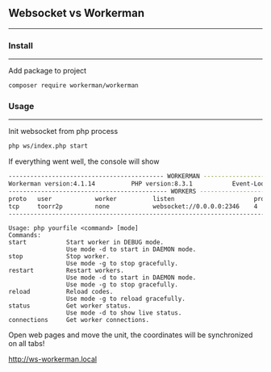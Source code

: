 ## Websocket vs Workerman
---

### Install
---

Add package to project
```bash
composer require workerman/workerman
```

### Usage
---

Init websocket from php process
```bash
php ws/index.php start
```

If everything went well, the console will show

```bash
------------------------------------------- WORKERMAN --------------------------------------------
Workerman version:4.1.14          PHP version:8.3.1           Event-Loop:\Workerman\Events\Select
-------------------------------------------- WORKERS ---------------------------------------------
proto   user            worker          listen                      processes    status           
tcp     toorr2p         none            websocket://0.0.0.0:2346    4             [OK]            
--------------------------------------------------------------------------------------------------
```

```
Usage: php yourfile <command> [mode]
Commands: 
start           Start worker in DEBUG mode.
                Use mode -d to start in DAEMON mode.
stop            Stop worker.
                Use mode -g to stop gracefully.
restart         Restart workers.
                Use mode -d to start in DAEMON mode.
                Use mode -g to stop gracefully.
reload          Reload codes.
                Use mode -g to reload gracefully.
status          Get worker status.
                Use mode -d to show live status.
connections     Get worker connections.
```

Open web pages and move the unit, the coordinates will be synchronized on all tabs!

http://ws-workerman.local 